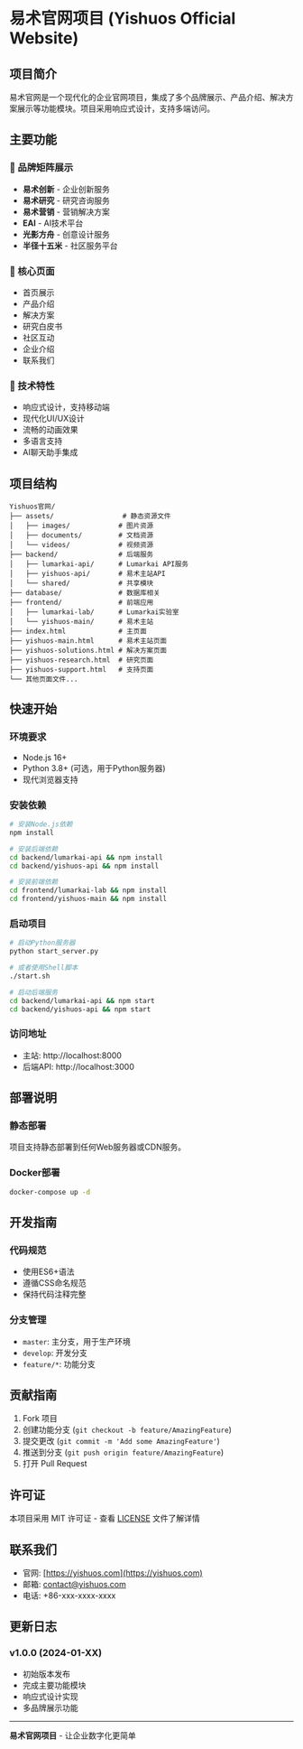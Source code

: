 # 易术官网项目 (Yishuos Official Website)

## 项目简介

易术官网是一个现代化的企业官网项目，集成了多个品牌展示、产品介绍、解决方案展示等功能模块。项目采用响应式设计，支持多端访问。

## 主要功能

### 🏢 品牌矩阵展示
- **易术创新** - 企业创新服务
- **易术研究** - 研究咨询服务  
- **易术营销** - 营销解决方案
- **EAI** - AI技术平台
- **光影方舟** - 创意设计服务
- **半径十五米** - 社区服务平台

### 🎯 核心页面
- 首页展示
- 产品介绍
- 解决方案
- 研究白皮书
- 社区互动
- 企业介绍
- 联系我们

### 🚀 技术特性
- 响应式设计，支持移动端
- 现代化UI/UX设计
- 流畅的动画效果
- 多语言支持
- AI聊天助手集成

## 项目结构

```
Yishuos官网/
├── assets/                 # 静态资源文件
│   ├── images/            # 图片资源
│   ├── documents/         # 文档资源
│   └── videos/            # 视频资源
├── backend/               # 后端服务
│   ├── lumarkai-api/      # Lumarkai API服务
│   ├── yishuos-api/       # 易术主站API
│   └── shared/            # 共享模块
├── database/              # 数据库相关
├── frontend/              # 前端应用
│   ├── lumarkai-lab/      # Lumarkai实验室
│   └── yishuos-main/      # 易术主站
├── index.html             # 主页面
├── yishuos-main.html      # 易术主站页面
├── yishuos-solutions.html # 解决方案页面
├── yishuos-research.html  # 研究页面
├── yishuos-support.html   # 支持页面
└── 其他页面文件...
```

## 快速开始

### 环境要求
- Node.js 16+
- Python 3.8+ (可选，用于Python服务器)
- 现代浏览器支持

### 安装依赖
```bash
# 安装Node.js依赖
npm install

# 安装后端依赖
cd backend/lumarkai-api && npm install
cd backend/yishuos-api && npm install

# 安装前端依赖
cd frontend/lumarkai-lab && npm install
cd frontend/yishuos-main && npm install
```

### 启动项目
```bash
# 启动Python服务器
python start_server.py

# 或者使用Shell脚本
./start.sh

# 启动后端服务
cd backend/lumarkai-api && npm start
cd backend/yishuos-api && npm start
```

### 访问地址
- 主站: http://localhost:8000
- 后端API: http://localhost:3000

## 部署说明

### 静态部署
项目支持静态部署到任何Web服务器或CDN服务。

### Docker部署
```bash
docker-compose up -d
```

## 开发指南

### 代码规范
- 使用ES6+语法
- 遵循CSS命名规范
- 保持代码注释完整

### 分支管理
- `master`: 主分支，用于生产环境
- `develop`: 开发分支
- `feature/*`: 功能分支

## 贡献指南

1. Fork 项目
2. 创建功能分支 (`git checkout -b feature/AmazingFeature`)
3. 提交更改 (`git commit -m 'Add some AmazingFeature'`)
4. 推送到分支 (`git push origin feature/AmazingFeature`)
5. 打开 Pull Request

## 许可证

本项目采用 MIT 许可证 - 查看 [LICENSE](LICENSE) 文件了解详情

## 联系我们

- 官网: [https://yishuos.com](https://yishuos.com)
- 邮箱: contact@yishuos.com
- 电话: +86-xxx-xxxx-xxxx

## 更新日志

### v1.0.0 (2024-01-XX)
- 初始版本发布
- 完成主要功能模块
- 响应式设计实现
- 多品牌展示功能

---

**易术官网项目** - 让企业数字化更简单 